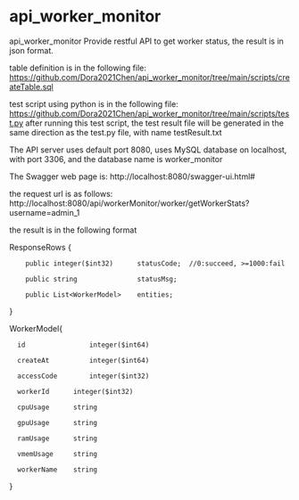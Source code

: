 # api_worker_monitor
api_worker_monitor
Provide restful API to get worker status, the result is in json format.

table definition is in the following file:
https://github.com/Dora2021Chen/api_worker_monitor/tree/main/scripts/createTable.sql

test script using python is in the following file:
https://github.com/Dora2021Chen/api_worker_monitor/tree/main/scripts/test.py
after running this test script, the test result file will be generated in the same direction as the test.py file, with name testResult.txt


The API server uses default port 8080, uses MySQL database on localhost, with port 3306, and the database name is worker_monitor

The Swagger web page is: http://localhost:8080/swagger-ui.html#

the request url is as follows: http://localhost:8080/api/workerMonitor/worker/getWorkerStats?username=admin_1

the result is in the following format

ResponseRows {

        public integer($int32)      statusCode;  //0:succeed, >=1000:fail

        public string               statusMsg;

        public List<WorkerModel>    entities;
    
}


WorkerModel{

      id                integer($int64)

      createAt          integer($int64)

      accessCode        integer($int32)

      workerId		integer($int32)

      cpuUsage		string

      gpuUsage		string

      ramUsage		string

      vmemUsage		string

      workerName	string
  
}
